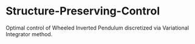 # Structure-Preserving-Control
Optimal control of Wheeled Inverted Pendulum discretized via Variational Integrator method.
